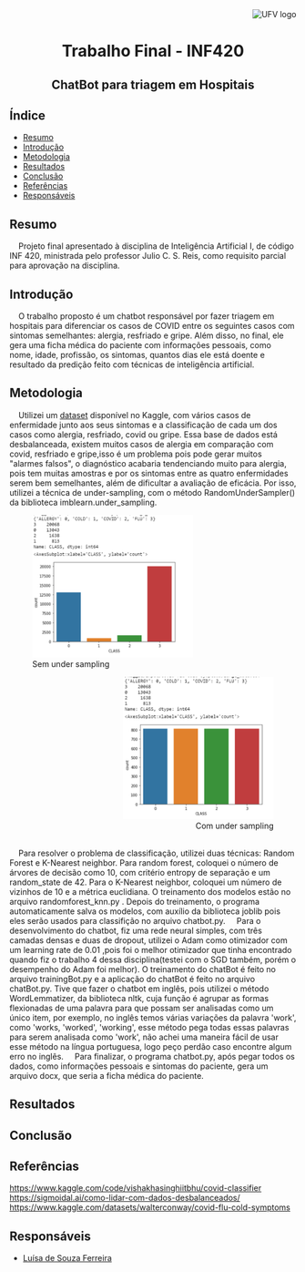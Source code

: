 <a>
    <img src="https://cdn.discordapp.com/attachments/729689711416967239/844210892916523018/Ygemzly2XsP3gzFbXjFyExvD00B3rBvPbDEOoNOB-4uL4NLF1YKM6kiypik1H4koNc5_sNVAAAy_PDq_kmh_CRmn1dvC1uyeckCs.png" alt="UFV logo" title="UFV" align="right" height="55" />
</a>
<br>
<h1 align = "center"> Trabalho Final - INF420 </h1>


<h2 align = "center"> ChatBot para triagem em Hospitais </h2>


## Índice

- [Resumo](#Resumo)
- [Introdução](#Introdução)
- [Metodologia](#Metodologia)
- [Resultados](#Resultados)
- [Conclusão](#Conclusão)
- [Referências](#Referências)
- [Responsáveis](#Responsáveis)

## Resumo
&nbsp;&nbsp;&nbsp;&nbsp;Projeto final apresentado à disciplina de Inteligência Artificial I, de código INF 420, ministrada pelo professor Julio C. S. Reis, como requisito parcial para aprovação na disciplina.

## Introdução
&nbsp;&nbsp;&nbsp;&nbsp;O trabalho proposto é um chatbot responsável por fazer triagem em hospitais para diferenciar os casos de COVID entre os seguintes casos com sintomas semelhantes: alergia, resfriado e gripe. Além disso, no final, ele gera uma ficha médica do paciente com informações pessoais, como nome, idade, profissão, os sintomas, quantos dias ele está doente e resultado da predição feito com técnicas de inteligência artificial. 
 
## Metodologia
&nbsp;&nbsp;&nbsp;&nbsp;Utilizei um <a href="https://www.kaggle.com/datasets/walterconway/covid-flu-cold-symptoms">dataset</a> disponível no Kaggle, com vários casos de enfermidade junto aos seus sintomas e a classificação de cada um dos casos como alergia, resfriado, covid ou gripe. Essa base de dados está desbalanceada, existem muitos casos de alergia em comparação com covid, resfriado e gripe,isso é um problema pois pode gerar muitos "alarmes falsos", o diagnóstico acabaria tendenciando muito para alergia, pois tem muitas amostras e por os sintomas entre as quatro enfermidades serem bem semelhantes, além de dificultar a avaliação de eficácia. Por isso, utilizei a técnica de under-sampling, com o método RandomUnderSampler() da biblioteca imblearn.under_sampling.
<br>
    <figure align="left">
        <img src="imagens/without_under_sampling.png" alt="sem under sampling" height= "250">
        <figcaption>Sem under sampling</figcaption>
    </figure>
    <figure align="right" >
        <img src="imagens/with_under_sampling.png" alt="sem under sampling"  height= "250">
        <figcaption>Com under sampling</figcaption>
    </figure>
<br>
&nbsp;&nbsp;&nbsp;&nbsp;Para resolver o problema de classificação, utilizei duas técnicas: Random Forest e K-Nearest neighbor. Para random forest, coloquei o número de árvores de decisão como 10, com critério entropy de separação e um random_state de 42. Para o K-Nearest neighbor, coloquei um número de vizinhos de 10 e a métrica euclidiana. O treinamento dos modelos estão no arquivo randomforest_knn.py . Depois do treinamento, o programa automaticamente salva os modelos, com auxílio da biblioteca joblib pois eles serão usados para classifição no arquivo chatbot.py.
&nbsp;&nbsp;&nbsp;&nbsp;Para o desenvolvimento do chatbot, fiz uma rede neural simples, com três camadas densas e duas de dropout, utilizei o Adam como otimizador com um learning rate de 0.01 ,pois foi o melhor otimizador que tinha encontrado quando fiz o trabalho 4 dessa disciplina(testei com o SGD também, porém o desempenho do Adam foi melhor). O treinamento do chatBot é feito no arquivo trainingBot.py e a aplicação do chatBot é feito no arquivo chatBot.py. Tive que fazer o chatbot em inglês, pois utilizei o método WordLemmatizer, da biblioteca nltk, cuja função é agrupar as formas flexionadas de uma palavra para que possam ser analisadas como um único item, por exemplo, no inglês temos várias variações da palavra 'work', como 'works, 'worked', 'working', esse método pega todas essas palavras para serem analisada como 'work', não achei uma maneira fácil de usar esse método na língua portuguesa, logo peço perdão caso encontre algum erro no inglês. 
&nbsp;&nbsp;&nbsp;&nbsp;Para finalizar, o programa chatbot.py, após pegar todos os dados, como informações pessoais e sintomas do paciente, gera um arquivo docx, que seria a ficha médica do paciente. 

## Resultados

## Conclusão





## Referências
https://www.kaggle.com/code/vishakhasinghiitbhu/covid-classifier
https://sigmoidal.ai/como-lidar-com-dados-desbalanceados/
https://www.kaggle.com/datasets/walterconway/covid-flu-cold-symptoms

## Responsáveis
- [Luísa de Souza Ferreira](https://github.com/ferreiraluisa)

